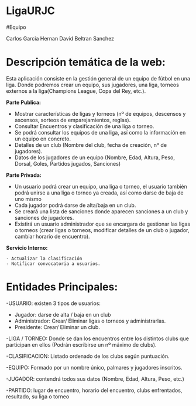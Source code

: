 # LigaURJC

#Equipo

Carlos Garcia Hernan
David Beltran Sanchez
# Descripción temática de la web:
Esta aplicación consiste en la gestión general de un equipo de fútbol en una liga. Donde podremos crear un equipo, sus jugadores, una liga, torneos externos a la liga(Champions League, Copa del Rey, etc.).

 **Parte Publica:** 
  -	Mostrar características de ligas y torneos (nº de equipos, descensos y ascensos, sorteos de emparejamientos, reglas).
  -	Consultar Encuentros y clasificación de una liga o torneo.
  -	Se podrá consultar los equipos de una liga, así como la información en un equipo en concreto.
  -	Detalles de un club (Nombre del club, fecha de creación, nº de jugadores).
  -	Datos de los jugadores de un equipo (Nombre, Edad, Altura, Peso, Dorsal, Goles, Partidos jugados, Sanciones)

**Parte Privada:**
  -	Un usuario podrá crear un equipo, una liga o torneo, el usuario también podrá unirse a una liga o torneo ya creada, así como darse de baja de uno mismo 
  -	Cada jugador podrá darse de alta/baja en un club.
  -	Se creará una lista de sanciones donde aparecen sanciones a un club y sanciones de jugadores.
  -	Existirá un usuario administrador que se encargara de gestionar las ligas o torneos (crear ligas o torneos, modificar detalles de un club o jugador, cambiar horario de encuentro).
  
  **Servicio Interno:**
 
    
    - Actualizar la clasificación
    - Notificar convocatoria a usuarios.

# Entidades Principales:

  -USUARIO: existen 3 tipos de usuarios:
   -	Jugador: darse de alta / baja en un club
   -	Administrador: Crear/ Eliminar ligas o torneos y administrarlas. 
   -	Presidente: Crear/ Eliminar un club.
   
  -LIGA / TORNEO: Donde se dan los encuentros entre los distintos clubs que participan en ellos (Podrán escribirse un nº máximo de clubs).
  
  -CLASIFICACION: Listado ordenado de los clubs según puntuación.
  
  -EQUIPO: Formado por un nombre único, palmares y jugadores inscritos.
  
  -JUGADOR: contendrá todos sus datos (Nombre, Edad, Altura, Peso, etc.)
  
  -PARTIDO: lugar de encuentro, horario del encuentro, clubs enfrentados, resultado, su liga o torneo
